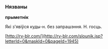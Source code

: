 ### Нязваны
**прыметнік**

Які з'явіўся куды-н. без запрашэння. Н. госць.

<a rel="author">[http://rv-blr.com/](http://rv-blr.com/slounik.jsp?letterId=0&maskId=0&pageId=1945)</a>
